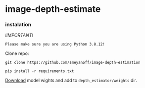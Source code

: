 # image-depth-estimate

### instalation 

*!IMPORTANT!*

`Please make sure you are using Python 3.8.12!`

Clone repo:

`git clone https://github.com/smeyanoff/image-depth-estimation`


`pip install -r requirements.txt`

[Download](https://drive.google.com/drive/folders/13TJ4PCw4N65R13PN6ozzgmc8F0lBD9x8?usp=share_link) model wights and add to `depth_estimator/weights` dir.
